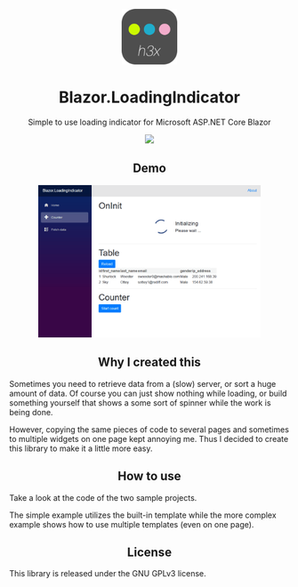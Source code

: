 <p align="center"><img width="100" src="misc/logo.png"></p>
<h1 align="center">Blazor.LoadingIndicator</h1>
<p align="center">Simple to use loading indicator for Microsoft ASP.NET Core Blazor</p>
<p align="center">
  <a href="https://www.nuget.org/packages/H3x.Blazor.LoadingIndicator/" alt="NuGet">
    <img src="https://img.shields.io/nuget/v/H3x.Blazor.LoadingIndicator?style=for-the-badge" />
  </a>
</p>
<h2 align="center">Demo</h2>
<p align="center"><img src="misc/sample.gif" width="400"></p>
<h2 align="center">Why I created this</h2>
Sometimes you need to retrieve data from a (slow) server, or sort a huge amount of data. Of course you can just show nothing while loading, or build something yourself that shows a some sort of spinner while the work is being done.

However, copying the same pieces of code to several pages and sometimes to multiple widgets on one page kept annoying me. Thus I decided to create this library to make it a little more easy.

<h2 align="center">How to use</h2>
Take a look at the code of the two sample projects.

The simple example utilizes the built-in template while the more complex example shows how to use multiple templates (even on one page).

<h2 align="center">License</h2>
This library is released under the GNU GPLv3 license.

